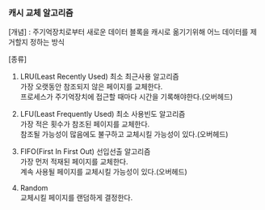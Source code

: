 
### 캐시 교체 알고리즘  
[개념] : 주기억장치로부터 새로운 데이터 블록을 캐시로 옮기기위해 어느 데이터를 제거할지 정하는 방식  
  
[종류]  
  
1. LRU(Least Recently Used) 최소 최근사용 알고리즘  
가장 오랫동안 참조되지 않은 페이지를 교체한다.  
프로세스가 주기억장치에 접근할 때마다 시간을 기록해야한다.(오버헤드)  
  
2. LFU(Least Frequently Used) 최소 사용빈도 알고리즘  
가장 적은 횟수가 참조된 페이지를 교체한다.  
참조될 가능성이 많음에도 불구하고 교체시킬 가능성이 있다.(오버헤드)  
  
3. FIFO(First In First Out) 선입선출 알고리즘  
가장 먼저 적재된 페이지를 교체한다.  
계속 사용될 페이지를 교체시킬 가능성이 있다.(오버헤드)  

4. Random  
교체시킬 페이지를 랜덤하게 결정한다.  
